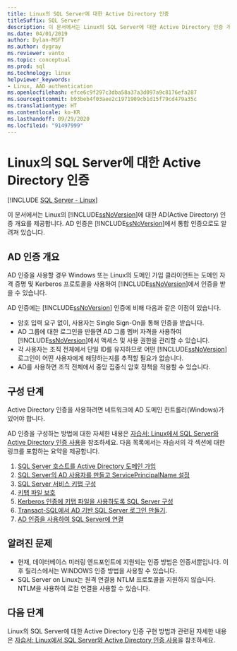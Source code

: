 ```yaml
---
title: Linux의 SQL Server에 대한 Active Directory 인증
titleSuffix: SQL Server
description: 이 문서에서는 Linux의 SQL Server에 대한 Active Directory 인증 개요를 제공합니다.
ms.date: 04/01/2019
author: Dylan-MSFT
ms.author: dygray
ms.reviewer: vanto
ms.topic: conceptual
ms.prod: sql
ms.technology: linux
helpviewer_keywords:
- Linux, AAD authentication
ms.openlocfilehash: efce6c9f297c3dba58a37a3d097a9c8176efa287
ms.sourcegitcommit: b93beb4f03aee2c1971909cb1d15f79cd479a35c
ms.translationtype: HT
ms.contentlocale: ko-KR
ms.lasthandoff: 09/29/2020
ms.locfileid: "91497999"
---
```

# <a name="active-directory-authentication-for-sql-server-on-linux"></a>Linux의 SQL Server에 대한 Active Directory 인증

[!INCLUDE [SQL Server - Linux](../includes/applies-to-version/sql-linux.md)]

이 문서에서는 Linux의 [!INCLUDE[ssNoVersion](../includes/ssnoversion-md.md)]에 대한 AD(Active Directory) 인증 개요를 제공합니다. AD 인증은 [!INCLUDE[ssNoVersion](../includes/ssnoversion-md.md)]에서 통합 인증으로도 알려져 있습니다.

## <a name="ad-authentication-overview"></a>AD 인증 개요

AD 인증을 사용할 경우 Windows 또는 Linux의 도메인 가입 클라이언트는 도메인 자격 증명 및 Kerberos 프로토콜을 사용하여 [!INCLUDE[ssNoVersion](../includes/ssnoversion-md.md)]에서 인증을 받을 수 있습니다.

AD 인증에는 [!INCLUDE[ssNoVersion](../includes/ssnoversion-md.md)] 인증에 비해 다음과 같은 이점이 있습니다.

- 암호 입력 요구 없이, 사용자는 Single Sign-On을 통해 인증을 받습니다.
- AD 그룹에 대한 로그인을 만들면 AD 그룹 멤버 자격을 사용하여 [!INCLUDE[ssNoVersion](../includes/ssnoversion-md.md)]에서 액세스 및 사용 권한을 관리할 수 있습니다.  
- 각 사용자는 조직 전체에서 단일 ID를 유지하므로 어떤 [!INCLUDE[ssNoVersion](../includes/ssnoversion-md.md)] 로그인이 어떤 사용자에게 해당하는지를 추적할 필요가 없습니다.   
- AD를 사용하면 조직 전체에서 중앙 집중식 암호 정책을 적용할 수 있습니다.

## <a name="configuration-steps"></a>구성 단계

Active Directory 인증을 사용하려면 네트워크에 AD 도메인 컨트롤러(Windows)가 있어야 합니다.

AD 인증을 구성하는 방법에 대한 자세한 내용은 [자습서: Linux에서 SQL Server와 Active Directory 인증 사용](sql-server-linux-active-directory-authentication.md)을 참조하세요. 다음 목록에서는 자습서의 각 섹션에 대한 링크를 포함하는 요약을 제공합니다.

1. [SQL Server 호스트를 Active Directory 도메인 가입](sql-server-linux-active-directory-join-domain.md)
1. [SQL Server의 AD 사용자를 만들고 ServicePrincipalName 설정](sql-server-linux-active-directory-authentication.md#createuser)
1. [SQL Server 서비스 키탭 구성](sql-server-linux-active-directory-authentication.md#configurekeytab)
1. [키탭 파일 보호](sql-server-linux-active-directory-authentication.md#configurekeytab)
1. [Kerberos 인증에 키탭 파일을 사용하도록 SQL Server 구성](sql-server-linux-active-directory-authentication.md#configurekeytab)
1. [Transact-SQL에서 AD 기반 SQL Server 로그인 만들기](sql-server-linux-active-directory-authentication.md#createsqllogins).
1. [AD 인증을 사용하여 SQL Server에 연결](sql-server-linux-active-directory-authentication.md#connect)

## <a name="known-issues"></a>알려진 문제

- 현재, 데이터베이스 미러링 엔드포인트에 지원되는 인증 방법은 인증서뿐입니다. 이후 릴리스에서는 WINDOWS 인증 방법을 사용할 수 있습니다.
- SQL Server on Linux는 원격 연결용 NTLM 프로토콜을 지원하지 않습니다. NTLM을 사용하여 로컬 연결을 사용할 수 있습니다.

## <a name="next-steps"></a>다음 단계

Linux의 SQL Server에 대한 Active Directory 인증 구현 방법과 관련된 자세한 내용은 [자습서: Linux에서 SQL Server와 Active Directory 인증 사용](sql-server-linux-active-directory-authentication.md)을 참조하세요.
